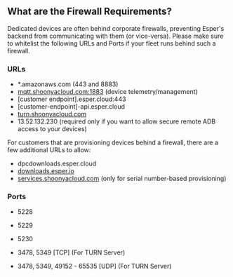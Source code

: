 ## What are the Firewall Requirements?

Dedicated devices are often behind corporate firewalls, preventing Esper's backend from communicating with them (or vice-versa). Please make sure to whitelist the following URLs and Ports if your fleet runs behind such a firewall.

### URLs

-   *.amazonaws.com (443 and 8883)
-   [mqtt.shoonyacloud.com:1883](http://mqtt.shoonyacloud.com:1883/) (device telemetry/management)
-   [customer endpoint].esper.cloud:443
-   [customer-endpoint]-api.esper.cloud
-   [turn.shoonyacloud.com](http://turn.shoonyacloud.com/)
-   13.52.132.230 (required only if you want to allow secure remote ADB access to your devices)
    

For customers that are provisioning devices behind a firewall, there are a few additional URLs to allow:

-   dpcdownloads.esper.cloud
-   [downloads.esper.io](http://downloads.esper.io/)
-   [services.shoonyacloud.com](http://services.shoonyacloud.com/) (only for serial number-based provisioning)
    

### Ports

-   5228 
-   5229 
-   5230

-   3478, 5349 [TCP] (For TURN Server)
-   3478, 5349, 49152 - 65535 [UDP] (For TURN Server)
  